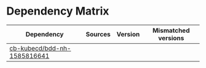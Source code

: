 # Dependency Matrix

Dependency | Sources | Version | Mismatched versions
---------- | ------- | ------- | -------------------
[cb-kubecd/bdd-nh-1585816641](https://github.com/cb-kubecd/bdd-nh-1585816641.git) |  | []() | 
